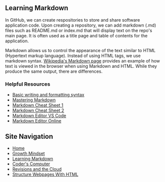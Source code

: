 ## Learning Markdown
In GitHub, we can create respositories to store and share software application code. Upon creating a repository, we can add markdown (.md) files such as README.md or index.md that will display text on the repo's main page. It is often used as a title page and table of contents for the application. 

Markdown allows us to control the appearance of the text similar to HTML (Hypertext markup language). Instead of using HTML tags, we use markdown syntax. [Wikipedia's Markdown page](https://en.wikipedia.org/wiki/Markdown#Example) provides an example of how text is viewed in the browser when using Markdown and HTML. While they produce the same output, there are differences. 

### Helpful Resources
- [Basic writing and formatting syntax](https://help.github.com/en/github/writing-on-github/basic-writing-and-formatting-syntax)
- [Mastering Markdown](https://guides.github.com/features/mastering-markdown/)
- [Markdown Cheat Sheet 1](https://www.markdownguide.org/cheat-sheet/)
- [Markdown Cheat Sheet 2](https://guides.github.com/pdfs/markdown-cheatsheet-online.pdf)
- [Markdown Editor VS Code](https://marketplace.visualstudio.com/items?itemName=MadsKristensen.MarkdownEditor)
- [Markdown Editor Online](https://pandao.github.io/editor.md/en.html)

## Site Navigation
- [Home](README.md)
- [Growth Mindset](GROWTH_MINDSET.md)
- [Learning Markdown](LEARNING_MARKDOWN.md)
- [Coder's Computer](CODERS_COMPUTER.md)
- [Revisions and the Cloud](REVISIONS_AND_THE_CLOUD.md)
- [Structure Webpages With HTML](STRUCTURE_WEBPAGES_WITH_HTML.md)